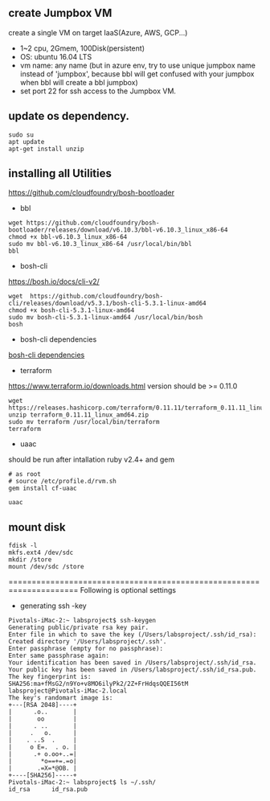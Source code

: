 

## create Jumpbox VM
create a single VM on target IaaS(Azure, AWS, GCP...) 
- 1~2 cpu, 2Gmem, 100Disk(persistent)
- OS: ubuntu 16.04 LTS
- vm name:  any name (but in azure env, try to use unique jumpbox name instead of 'jumpbox', because bbl will get confused with your jumpbox when bbl will create a bbl jumpbox)
- set port 22 for ssh access to the Jumpbox VM.

## update os dependency.
```
sudo su
apt update
apt-get install unzip

```

## installing all Utilities

https://github.com/cloudfoundry/bosh-bootloader

- bbl 
```
wget https://github.com/cloudfoundry/bosh-bootloader/releases/download/v6.10.3/bbl-v6.10.3_linux_x86-64
chmod +x bbl-v6.10.3_linux_x86-64
sudo mv bbl-v6.10.3_linux_x86-64 /usr/local/bin/bbl
bbl
```

- bosh-cli 

https://bosh.io/docs/cli-v2/
```
wget  https://github.com/cloudfoundry/bosh-cli/releases/download/v5.3.1/bosh-cli-5.3.1-linux-amd64
chmod +x bosh-cli-5.3.1-linux-amd64
sudo mv bosh-cli-5.3.1-linux-amd64 /usr/local/bin/bosh
bosh

```

- bosh-cli dependencies 

[bosh-cli dependencies](install_bosh_cli.md)

- terraform

https://www.terraform.io/downloads.html
version should be >= 0.11.0  
```
wget https://releases.hashicorp.com/terraform/0.11.11/terraform_0.11.11_linux_amd64.zip
unzip terraform_0.11.11_linux_amd64.zip
sudo mv terraform /usr/local/bin/terraform
terraform

```

- uaac 

should be run after intallation ruby v2.4+ and gem
```
# as root
# source /etc/profile.d/rvm.sh
gem install cf-uaac

uaac

```

## mount disk
```
fdisk -l
mkfs.ext4 /dev/sdc
mkdir /store
mount /dev/sdc /store
```

=====================================================================
Following is optional settings 

*  generating ssh -key
```
Pivotals-iMac-2:~ labsproject$ ssh-keygen 
Generating public/private rsa key pair.
Enter file in which to save the key (/Users/labsproject/.ssh/id_rsa): 
Created directory '/Users/labsproject/.ssh'.
Enter passphrase (empty for no passphrase): 
Enter same passphrase again: 
Your identification has been saved in /Users/labsproject/.ssh/id_rsa.
Your public key has been saved in /Users/labsproject/.ssh/id_rsa.pub.
The key fingerprint is:
SHA256:ma+fMsG2/n9Yo+v8MO6ilyPk2/2Z+FrHdqsQQEI56tM labsproject@Pivotals-iMac-2.local
The key's randomart image is:
+---[RSA 2048]----+
|      .o..       |
|       oo        |
|      . ..       |
|     .   o.      |
|    . ..S  .     |
|     o E=.  . o. |
|      .+ o.oo+..=|
|        *o==+=.=o|
|       .=X=*@OB. |
+----[SHA256]-----+
Pivotals-iMac-2:~ labsproject$ ls ~/.ssh/
id_rsa		id_rsa.pub


```
